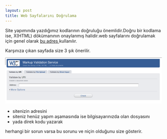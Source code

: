 ```yaml
---
layout: post
title: Web Sayfalarını Doğrulama
---
```


Site yapımında yazdığımız kodlarının doğruluğu önemlidir.Doğru bir kodlama ise, X(HTML)
dökümanının onaylanmış halidir.web sayfalarını doğrulamak için genel olarak <a href="http://validator.w3.org/">bu adres </a> kullanılır.

Karşınıza çıkan sayfada size 3 şık önerilir.

<img src = "/images/9.png"/>


<ul>
<li> sitenizin adresini </li>
<li> siteniz henüz yapım aşamasında ise bilgisayarınızda olan dosyasını </li>
<li> yada direk kodu yazarak </li>
</ul>
herhangi bir sorun varsa bu sorunu ve niçin olduğunu size gösterir.
